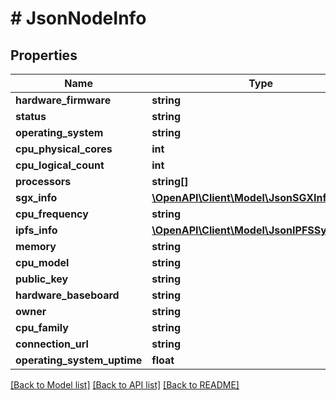 # # JsonNodeInfo

## Properties

Name | Type | Description | Notes
------------ | ------------- | ------------- | -------------
**hardware_firmware** | **string** |  | [optional]
**status** | **string** |  | [optional]
**operating_system** | **string** |  | [optional]
**cpu_physical_cores** | **int** |  | [optional]
**cpu_logical_count** | **int** |  | [optional]
**processors** | **string[]** |  | [optional]
**sgx_info** | [**\OpenAPI\Client\Model\JsonSGXInfo**](JsonSGXInfo.md) |  | [optional]
**cpu_frequency** | **string** |  | [optional]
**ipfs_info** | [**\OpenAPI\Client\Model\JsonIPFSSystemInfo**](JsonIPFSSystemInfo.md) |  | [optional]
**memory** | **string** |  | [optional]
**cpu_model** | **string** |  | [optional]
**public_key** | **string** |  | [optional]
**hardware_baseboard** | **string** |  | [optional]
**owner** | **string** |  | [optional]
**cpu_family** | **string** |  | [optional]
**connection_url** | **string** |  | [optional]
**operating_system_uptime** | **float** |  | [optional]

[[Back to Model list]](../../README.md#models) [[Back to API list]](../../README.md#endpoints) [[Back to README]](../../README.md)
